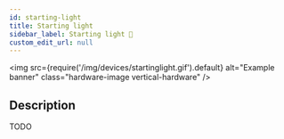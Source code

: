 ```yaml
---
id: starting-light
title: Starting light
sidebar_label: Starting light 🚧
custom_edit_url: null
---
```

<img
  src={require('/img/devices/startinglight.gif').default}
  alt="Example banner"
  class="hardware-image vertical-hardware"
/>

## Description

TODO